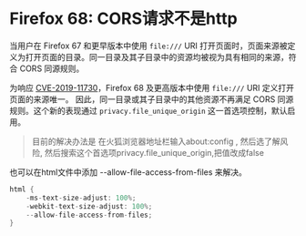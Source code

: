 # Firefox 68: CORS请求不是http

当用户在 Firefox 67 和更早版本中使用 `file:///` URI 打开页面时，页面来源被定义为打开页面的目录。同一目录及其子目录中的资源均被视为具有相同的来源，符合 CORS 同源规则。

为响应 [CVE-2019-11730](https://links.jianshu.com/go?to=https%3A%2F%2Fwww.mozilla.org%2Fen-US%2Fsecurity%2Fadvisories%2Fmfsa2019-21%2F%23CVE-2019-11730)，Firefox 68 及更高版本中使用 `file:///` URI 定义打开页面的来源唯一。 因此，同一目录或其子目录中的其他资源不再满足 CORS 同源规则。这个新的表现通过 `privacy.file_unique_origin` 这一首选项控制，默认启用。

> 目前的解决办法是 在火狐浏览器地址栏输入about:config , 然后选了解风险, 然后搜索这个首选项privacy.file_unique_origin,把值改成false

也可以在html文件中添加 --allow-file-access-from-files 来解决。



```csharp
html {
    -ms-text-size-adjust: 100%;
    -webkit-text-size-adjust: 100%;
    --allow-file-access-from-files;
}
```